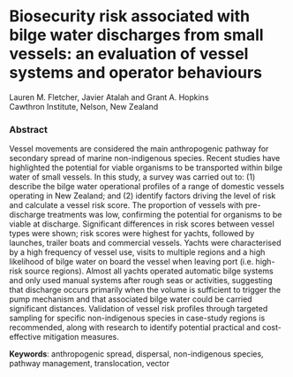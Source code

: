 <h1>Biosecurity risk associated with bilge water discharges from small vessels: an evaluation of vessel systems and operator behaviours</h1>

Lauren M. Fletcher, Javier Atalah and Grant A. Hopkins  
Cawthron Institute, Nelson, New Zealand

<h3>Abstract</h3>

Vessel movements are considered the main anthropogenic pathway for secondary spread of marine non-indigenous species. Recent studies have highlighted the potential for viable organisms to be transported within bilge water of small vessels. In this study, a survey was carried out to: (1) describe the bilge water operational profiles of a range of domestic vessels operating in New Zealand; and (2) identify factors driving the level of risk and calculate a vessel risk score. The proportion of vessels with pre-discharge treatments was low, confirming the potential for organisms to be viable at discharge. Significant differences in risk scores between vessel types were shown; risk scores were highest for yachts, followed by launches, trailer boats and commercial vessels. Yachts were characterised by a high frequency of vessel use, visits to multiple regions and a high likelihood of bilge water on board the vessel when leaving port (i.e. high-risk source regions). Almost all yachts operated automatic bilge systems and only used manual systems after rough seas or activities, suggesting that discharge occurs primarily when the volume is sufficient to trigger the pump mechanism and that associated bilge water could be carried significant distances. Validation of vessel risk profiles through targeted sampling for specific non-indigenous species in case-study regions is recommended, along with research to identify potential practical and cost-effective mitigation measures.

<b>Keywords</b>: anthropogenic spread, dispersal, non-indigenous species, pathway management, translocation, vector

